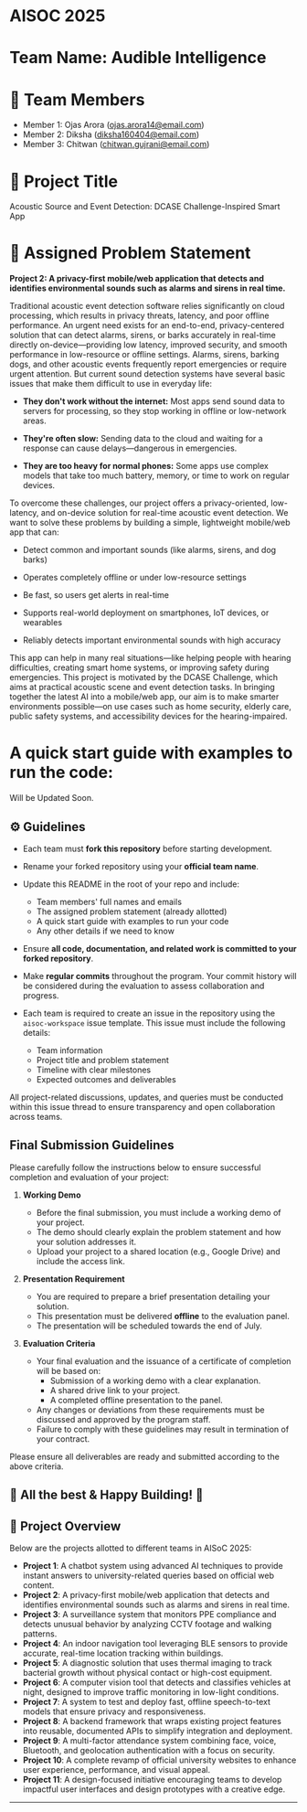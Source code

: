 # AISOC 2025

# Team Name: Audible Intelligence

# 👥 Team Members
- Member 1: Ojas Arora (ojas.arora14@email.com)
- Member 2: Diksha (diksha160404@email.com)
- Member 3: Chitwan (chitwan.gujrani@email.com)

# 🧠 Project Title

Acoustic Source and Event Detection: DCASE Challenge-Inspired Smart App

# 🧩 Assigned Problem Statement

**Project 2: A privacy-first mobile/web application that detects and identifies environmental sounds such as alarms and sirens in real time.**

Traditional acoustic event detection software relies significantly on cloud processing, which results in privacy threats, latency, and poor offline performance. An urgent need exists for an end-to-end, privacy-centered solution that can detect alarms, sirens, or barks accurately in real-time directly on-device—providing low latency, improved security, and smooth performance in low-resource or offline settings.
Alarms, sirens, barking dogs, and other acoustic events frequently report emergencies or require urgent attention. But current sound detection systems have several basic issues that make them difficult to use in everyday life:

- **They don't work without the internet:** Most apps send sound data to servers for processing, so they stop working in offline or low-network areas.

- **They're often slow:** Sending data to the cloud and waiting for a response can cause delays—dangerous in emergencies.

- **They are too heavy for normal phones:** Some apps use complex models that take too much battery, memory, or time to work on regular devices.


To overcome these challenges, our project offers a privacy-oriented, low-latency, and on-device solution for real-time acoustic event detection. We want to solve these problems by building a simple, lightweight mobile/web app that can:

- Detect common and important sounds (like alarms, sirens, and dog barks)

- Operates completely offline or under low-resource settings

- Be fast, so users get alerts in real-time

- Supports real-world deployment on smartphones, IoT devices, or wearables

- Reliably detects important environmental sounds with high accuracy

This app can help in many real situations—like helping people with hearing difficulties, creating smart home systems, or improving safety during emergencies. This project is motivated by the DCASE Challenge, which aims at practical acoustic scene and event detection tasks. In bringing together the latest AI into a mobile/web app, our aim is to make smarter environments possible—on use cases such as home security, elderly care, public safety systems, and accessibility devices for the hearing-impaired.

# A quick start guide with examples to run the code:

Will be Updated Soon.

## ⚙️ Guidelines

- Each team must **fork this repository** before starting development.
- Rename your forked repository using your **official team name**.
- Update this README in the root of your repo and include: 
  - Team members' full names and emails  
  - The assigned problem statement (already allotted)
  - A quick start guide with examples to run your code
  - Any other details if we need to know
  
- Ensure **all code, documentation, and related work is committed to your forked repository**. 
- Make **regular commits** throughout the program. Your commit history will be considered during the evaluation to assess collaboration and progress.
- Each team is required to create an issue in the repository using the `aisoc-workspace` issue template. This issue must include the following details:

  - Team information  
  - Project title and problem statement  
  - Timeline with clear milestones  
  - Expected outcomes and deliverables  

All project-related discussions, updates, and queries must be conducted within this issue thread to ensure transparency and open collaboration across teams.

## Final Submission Guidelines

Please carefully follow the instructions below to ensure successful completion and evaluation of your project:

1. **Working Demo**  
   - Before the final submission, you must include a working demo of your project.  
   - The demo should clearly explain the problem statement and how your solution addresses it.  
   - Upload your project to a shared location (e.g., Google Drive) and include the access link.

2. **Presentation Requirement**  
   - You are required to prepare a brief presentation detailing your solution.  
   - This presentation must be delivered **offline** to the evaluation panel.  
   - The presentation will be scheduled towards the end of July.

3. **Evaluation Criteria**  
   - Your final evaluation and the issuance of a certificate of completion will be based on:
     - Submission of a working demo with a clear explanation.
     - A shared drive link to your project.
     - A completed offline presentation to the panel.
   - Any changes or deviations from these requirements must be discussed and approved by the program staff.  
   - Failure to comply with these guidelines may result in termination of your contract.

Please ensure all deliverables are ready and submitted according to the above criteria.



## 🚀 All the best & Happy Building! 🚀


## 📌 Project Overview

Below are the projects allotted to different teams in AISoC 2025:

- **Project 1**: A chatbot system using advanced AI techniques to provide instant answers to university-related queries based on official web content.
- **Project 2**: A privacy-first mobile/web application that detects and identifies environmental sounds such as alarms and sirens in real time.
- **Project 3**: A surveillance system that monitors PPE compliance and detects unusual behavior by analyzing CCTV footage and walking patterns.
- **Project 4**: An indoor navigation tool leveraging BLE sensors to provide accurate, real-time location tracking within buildings.
- **Project 5**: A diagnostic solution that uses thermal imaging to track bacterial growth without physical contact or high-cost equipment.
- **Project 6**: A computer vision tool that detects and classifies vehicles at night, designed to improve traffic monitoring in low-light conditions.
- **Project 7**: A system to test and deploy fast, offline speech-to-text models that ensure privacy and responsiveness.
- **Project 8**: A backend framework that wraps existing project features into reusable, documented APIs to simplify integration and deployment.
- **Project 9**: A multi-factor attendance system combining face, voice, Bluetooth, and geolocation authentication with a focus on security.
- **Project 10**: A complete revamp of official university websites to enhance user experience, performance, and visual appeal.
- **Project 11**: A design-focused initiative encouraging teams to develop impactful user interfaces and design prototypes with a creative edge.

---


